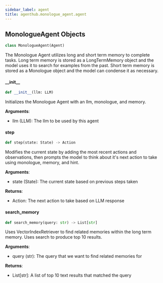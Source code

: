 ```yaml
---
sidebar_label: agent
title: agenthub.monologue_agent.agent
---
```


## MonologueAgent Objects

```python
class MonologueAgent(Agent)
```

The Monologue Agent utilizes long and short term memory to complete tasks.
Long term memory is stored as a LongTermMemory object and the model uses it to search for examples from the past.
Short term memory is stored as a Monologue object and the model can condense it as necessary.

#### \_\_init\_\_

```python
def __init__(llm: LLM)
```

Initializes the Monologue Agent with an llm, monologue, and memory.

**Arguments**:

  - llm (LLM): The llm to be used by this agent

#### step

```python
def step(state: State) -> Action
```

Modifies the current state by adding the most recent actions and observations, then prompts the model to think about it&#x27;s next action to take using monologue, memory, and hint.

**Arguments**:

  - state (State): The current state based on previous steps taken
  

**Returns**:

  - Action: The next action to take based on LLM response

#### search\_memory

```python
def search_memory(query: str) -> List[str]
```

Uses VectorIndexRetriever to find related memories within the long term memory.
Uses search to produce top 10 results.

**Arguments**:

  - query (str): The query that we want to find related memories for
  

**Returns**:

  - List[str]: A list of top 10 text results that matched the query

